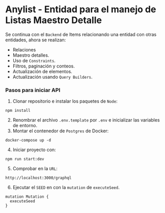 # Anylist - Entidad para el manejo de Listas Maestro Detalle

Se continua con el `Backend` de Items relacionando una entidad con otras entidades, ahora se realizan: 

- Relaciones 
- Maestro detalles.
- Uso de `Constraints`.
- Filtros, paginación y conteos.
- Actualización de elementos.
- Actualización usando `Query Builders`.

### Pasos para iniciar API

1. Clonar repositorio e instalar los paquetes de `Node`:
```
npm install
```
2. Renombrar el archivo `.env.template` por `.env` e inicializar las variables de entorno.
3. Montar el contenedor de `Postgres` de Docker:
```
docker-compose up -d
```
4. Iniciar proyecto con:
```
npm run start:dev
```
5. Comprobar en la `URL`:
```
http://localhost:3000/graphql
```
6. Ejecutar el `SEED` en con la `mutation` de `executeSeed`.
```
mutation Mutation {
  executeSeed
}
```
